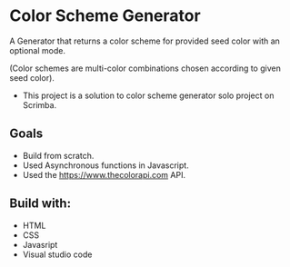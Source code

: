 # Color Scheme Generator

A Generator that returns a color scheme for provided seed color with an optional mode.

(Color schemes are multi-color combinations chosen according to given seed color).

- This project is a solution to color scheme generator solo project on Scrimba.


## Goals

- Build from scratch.
- Used Asynchronous functions in Javascript.
- Used the https://www.thecolorapi.com API.


## Build with:

- HTML
- CSS
- Javasript
- Visual studio code
